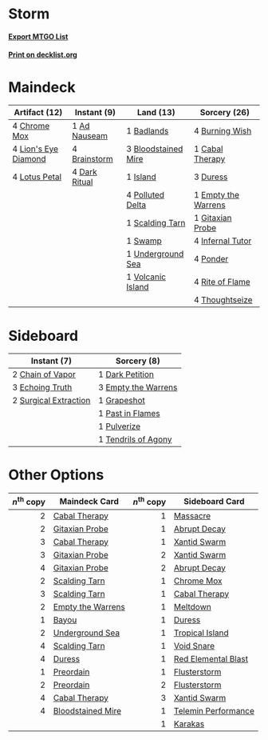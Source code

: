# Storm

#### [Export MTGO List](../collection/Storm/Storm.txt)
#### [Print on decklist.org](http://decklist.org/?deckmain=1%09Ad%20Nauseam%0A1%09Badlands%0A3%09Bloodstained%20Mire%0A4%09Brainstorm%0A4%09Burning%20Wish%0A1%09Cabal%20Therapy%0A4%09Chrome%20Mox%0A4%09Dark%20Ritual%0A3%09Duress%0A1%09Empty%20the%20Warrens%0A1%09Gitaxian%20Probe%0A4%09Infernal%20Tutor%0A1%09Island%0A4%09Lion's%20Eye%20Diamond%0A4%09Lotus%20Petal%0A4%09Polluted%20Delta%0A4%09Ponder%0A4%09Rite%20of%20Flame%0A1%09Scalding%20Tarn%0A1%09Swamp%0A4%09Thoughtseize%0A1%09Underground%20Sea%0A1%09Volcanic%20Island&deckside=2%09Chain%20of%20Vapor%0A1%09Dark%20Petition%0A3%09Echoing%20Truth%0A3%09Empty%20the%20Warrens%0A1%09Grapeshot%0A1%09Past%20in%20Flames%0A1%09Pulverize%0A2%09Surgical%20Extraction%0A1%09Tendrils%20of%20Agony)
# Maindeck

|                                         Artifact (12)                                         |                                      Instant (9)                                       |                                          Land (13)                                           |                                         Sorcery (26)                                         |
|-----------------------------------------------------------------------------------------------|----------------------------------------------------------------------------------------|----------------------------------------------------------------------------------------------|----------------------------------------------------------------------------------------------|
|4 [Chrome Mox](http://gatherer.wizards.com/Pages/Card/Details.aspx?multiverseid=413761)        |1 [Ad Nauseam](http://gatherer.wizards.com/Pages/Card/Details.aspx?multiverseid=174915) |1 [Badlands](http://gatherer.wizards.com/Pages/Card/Details.aspx?multiverseid=382852)         |4 [Burning Wish](http://gatherer.wizards.com/Pages/Card/Details.aspx?multiverseid=382876)     |
|4 [Lion's Eye Diamond](http://gatherer.wizards.com/Pages/Card/Details.aspx?multiverseid=383000)|4 [Brainstorm](http://gatherer.wizards.com/Pages/Card/Details.aspx?multiverseid=382871) |3 [Bloodstained Mire](http://gatherer.wizards.com/Pages/Card/Details.aspx?multiverseid=405094)|1 [Cabal Therapy](http://gatherer.wizards.com/Pages/Card/Details.aspx?multiverseid=265166)    |
|4 [Lotus Petal](http://gatherer.wizards.com/Pages/Card/Details.aspx?multiverseid=420602)       |4 [Dark Ritual](http://gatherer.wizards.com/Pages/Card/Details.aspx?multiverseid=205422)|1 [Island](http://gatherer.wizards.com/Pages/Card/Details.aspx?multiverseid=439602)           |3 [Duress](http://gatherer.wizards.com/Pages/Card/Details.aspx?multiverseid=270465)           |
|                                                                                               |                                                                                        |4 [Polluted Delta](http://gatherer.wizards.com/Pages/Card/Details.aspx?multiverseid=405104)   |1 [Empty the Warrens](http://gatherer.wizards.com/Pages/Card/Details.aspx?multiverseid=370480)|
|                                                                                               |                                                                                        |1 [Scalding Tarn](http://gatherer.wizards.com/Pages/Card/Details.aspx?multiverseid=426069)    |1 [Gitaxian Probe](http://gatherer.wizards.com/Pages/Card/Details.aspx?multiverseid=233056)   |
|                                                                                               |                                                                                        |1 [Swamp](http://gatherer.wizards.com/Pages/Card/Details.aspx?multiverseid=439603)            |4 [Infernal Tutor](http://gatherer.wizards.com/Pages/Card/Details.aspx?multiverseid=107308)   |
|                                                                                               |                                                                                        |1 [Underground Sea](http://gatherer.wizards.com/Pages/Card/Details.aspx?multiverseid=383142)  |4 [Ponder](http://gatherer.wizards.com/Pages/Card/Details.aspx?multiverseid=244313)           |
|                                                                                               |                                                                                        |1 [Volcanic Island](http://gatherer.wizards.com/Pages/Card/Details.aspx?multiverseid=383147)  |4 [Rite of Flame](http://gatherer.wizards.com/Pages/Card/Details.aspx?multiverseid=121217)    |
|                                                                                               |                                                                                        |                                                                                              |4 [Thoughtseize](http://gatherer.wizards.com/Pages/Card/Details.aspx?multiverseid=438676)     |


# Sideboard

|                                          Instant (7)                                           |                                         Sorcery (8)                                          |
|------------------------------------------------------------------------------------------------|----------------------------------------------------------------------------------------------|
|2 [Chain of Vapor](http://gatherer.wizards.com/Pages/Card/Details.aspx?multiverseid=420701)     |1 [Dark Petition](http://gatherer.wizards.com/Pages/Card/Details.aspx?multiverseid=398525)    |
|3 [Echoing Truth](http://gatherer.wizards.com/Pages/Card/Details.aspx?multiverseid=370394)      |3 [Empty the Warrens](http://gatherer.wizards.com/Pages/Card/Details.aspx?multiverseid=370480)|
|2 [Surgical Extraction](http://gatherer.wizards.com/Pages/Card/Details.aspx?multiverseid=397706)|1 [Grapeshot](http://gatherer.wizards.com/Pages/Card/Details.aspx?multiverseid=370472)        |
|                                                                                                |1 [Past in Flames](http://gatherer.wizards.com/Pages/Card/Details.aspx?multiverseid=425930)   |
|                                                                                                |1 [Pulverize](http://gatherer.wizards.com/Pages/Card/Details.aspx?multiverseid=19724)         |
|                                                                                                |1 [Tendrils of Agony](http://gatherer.wizards.com/Pages/Card/Details.aspx?multiverseid=383125)|


# Other Options

|*n*<sup>th</sup> copy|                                       Maindeck Card                                        |*n*<sup>th</sup> copy|                                        Sideboard Card                                        |
|--------------------:|--------------------------------------------------------------------------------------------|--------------------:|----------------------------------------------------------------------------------------------|
|                    2|[Cabal Therapy](http://gatherer.wizards.com/Pages/Card/Details.aspx?multiverseid=265166)    |                    1|[Massacre](http://gatherer.wizards.com/Pages/Card/Details.aspx?multiverseid=21324)            |
|                    2|[Gitaxian Probe](http://gatherer.wizards.com/Pages/Card/Details.aspx?multiverseid=233056)   |                    1|[Abrupt Decay](http://gatherer.wizards.com/Pages/Card/Details.aspx?multiverseid=425971)       |
|                    3|[Cabal Therapy](http://gatherer.wizards.com/Pages/Card/Details.aspx?multiverseid=265166)    |                    1|[Xantid Swarm](http://gatherer.wizards.com/Pages/Card/Details.aspx?multiverseid=413735)       |
|                    3|[Gitaxian Probe](http://gatherer.wizards.com/Pages/Card/Details.aspx?multiverseid=233056)   |                    2|[Xantid Swarm](http://gatherer.wizards.com/Pages/Card/Details.aspx?multiverseid=413735)       |
|                    4|[Gitaxian Probe](http://gatherer.wizards.com/Pages/Card/Details.aspx?multiverseid=233056)   |                    2|[Abrupt Decay](http://gatherer.wizards.com/Pages/Card/Details.aspx?multiverseid=425971)       |
|                    2|[Scalding Tarn](http://gatherer.wizards.com/Pages/Card/Details.aspx?multiverseid=426069)    |                    1|[Chrome Mox](http://gatherer.wizards.com/Pages/Card/Details.aspx?multiverseid=413761)         |
|                    3|[Scalding Tarn](http://gatherer.wizards.com/Pages/Card/Details.aspx?multiverseid=426069)    |                    1|[Cabal Therapy](http://gatherer.wizards.com/Pages/Card/Details.aspx?multiverseid=265166)      |
|                    2|[Empty the Warrens](http://gatherer.wizards.com/Pages/Card/Details.aspx?multiverseid=370480)|                    1|[Meltdown](http://gatherer.wizards.com/Pages/Card/Details.aspx?multiverseid=10466)            |
|                    1|[Bayou](http://gatherer.wizards.com/Pages/Card/Details.aspx?multiverseid=382860)            |                    1|[Duress](http://gatherer.wizards.com/Pages/Card/Details.aspx?multiverseid=270465)             |
|                    2|[Underground Sea](http://gatherer.wizards.com/Pages/Card/Details.aspx?multiverseid=383142)  |                    1|[Tropical Island](http://gatherer.wizards.com/Pages/Card/Details.aspx?multiverseid=383138)    |
|                    4|[Scalding Tarn](http://gatherer.wizards.com/Pages/Card/Details.aspx?multiverseid=426069)    |                    1|[Void Snare](http://gatherer.wizards.com/Pages/Card/Details.aspx?multiverseid=383429)         |
|                    4|[Duress](http://gatherer.wizards.com/Pages/Card/Details.aspx?multiverseid=270465)           |                    1|[Red Elemental Blast](http://gatherer.wizards.com/Pages/Card/Details.aspx?multiverseid=202447)|
|                    1|[Preordain](http://gatherer.wizards.com/Pages/Card/Details.aspx?multiverseid=265979)        |                    1|[Flusterstorm](http://gatherer.wizards.com/Pages/Card/Details.aspx?multiverseid=382942)       |
|                    2|[Preordain](http://gatherer.wizards.com/Pages/Card/Details.aspx?multiverseid=265979)        |                    2|[Flusterstorm](http://gatherer.wizards.com/Pages/Card/Details.aspx?multiverseid=382942)       |
|                    4|[Cabal Therapy](http://gatherer.wizards.com/Pages/Card/Details.aspx?multiverseid=265166)    |                    3|[Xantid Swarm](http://gatherer.wizards.com/Pages/Card/Details.aspx?multiverseid=413735)       |
|                    4|[Bloodstained Mire](http://gatherer.wizards.com/Pages/Card/Details.aspx?multiverseid=405094)|                    1|[Telemin Performance](http://gatherer.wizards.com/Pages/Card/Details.aspx?multiverseid=189085)|
|                     |                                                                                            |                    1|[Karakas](http://gatherer.wizards.com/Pages/Card/Details.aspx?multiverseid=201198)            |


